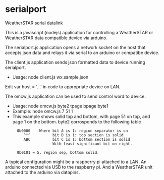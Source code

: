# serialport
WeatherSTAR serial datalink

This is a javascript (nodejs) application for controlling a WeatherSTAR or WeatherSTAR data compatible device via arduino. 


The serialport.js application opens a network socket on the host that accepts json data and relays it via serial to an arduino or compatibe device. 


The client.js application sends json formatted data to device running serialport. 

- Usage: node client.js wx.sample.json

Edit var host = '...' in code to appropriate device on LAN.


The omcw.js application can be used to send control word to device. 

- Usage: node omcw.js byte2 tpage bpage byte1
- Example: node omcw.js 7 51 1
-   This example shows solid top and bottom, with page 51 on top, and page 1 on the bottom.
    byte2 corrosponds to the following table
    ``` 
      0b0000    Where bit A is 1: region separator is on
         ^^^          bit B is 1: top section is solid
         ABC          bit C is 1: bottom section is solid
                      With least significant bit on right.
                      
      0b0101 = 5, region sep, bottom solid. 
      ```

A typical configuration might be a raspberry pi attached to a LAN. An arduino connected via USB to the raspberry pi. And a WeatherSTAR unit attached to the arduino via datapins. 
